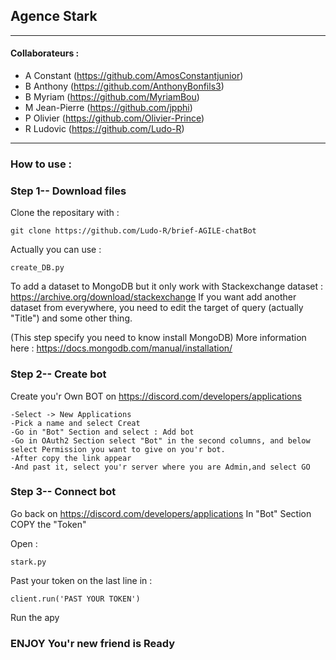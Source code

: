 ## Agence Stark
_______________________________________________________

#### Collaborateurs : 

  - A Constant (https://github.com/AmosConstantjunior)
  - B Anthony (https://github.com/AnthonyBonfils3)
  - B Myriam (https://github.com/MyriamBou)
  - M Jean-Pierre (https://github.com/jpphi)
  - P Olivier (https://github.com/Olivier-Prince)
  - R Ludovic (https://github.com/Ludo-R)

_______________________________________________________
  
### How to use :

### Step 1-- Download files

Clone the repositary with :

	git clone https://github.com/Ludo-R/brief-AGILE-chatBot

Actually you can use :

	create_DB.py 
	
To add a dataset to MongoDB but it only work with Stackexchange dataset :
https://archive.org/download/stackexchange
If you want add another dataset from everywhere, you need to edit the target of query (actually "Title") and some other thing.

(This step specify you need to know install MongoDB)
More information here : https://docs.mongodb.com/manual/installation/

### Step 2-- Create bot

Create you'r Own BOT on https://discord.com/developers/applications
	
	-Select -> New Applications
	-Pick a name and select Creat
	-Go in "Bot" Section and select : Add bot
	-Go in OAuth2 Section select "Bot" in the second columns, and below select Permission you want to give on you'r bot.
	-After copy the link appear
	-And past it, select you'r server where you are Admin,and select GO

### Step 3-- Connect bot

Go back on https://discord.com/developers/applications
In "Bot" Section COPY the "Token"

Open :
	
	stark.py

Past your token on the last line in :

	client.run('PAST YOUR TOKEN')

Run the apy

### ENJOY You'r new friend is Ready
 
